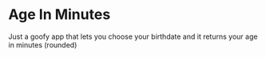 # Age In Minutes
 
Just a goofy app that lets you choose your birthdate and it returns your age in minutes (rounded)

